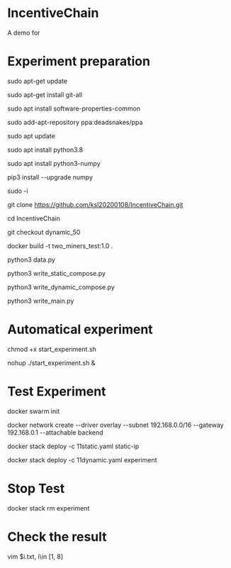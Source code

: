 # IncentiveChain
A demo for

# Experiment preparation
sudo apt-get update

sudo apt-get install git-all

sudo apt install software-properties-common

sudo add-apt-repository ppa:deadsnakes/ppa

sudo apt update

sudo apt install python3.8

sudo apt install python3-numpy

pip3 install --upgrade numpy

sudo -i

git clone https://github.com/ksl20200108/IncentiveChain.git

cd IncentiveChain

git checkout dynamic_50

docker build -t two_miners_test:1.0 .

python3 data.py

python3 write_static_compose.py

python3 write_dynamic_compose.py

python3 write_main.py

# Automatical experiment

chmod +x start_experiment.sh

nohup ./start_experiment.sh &

# Test Experiment

docker swarm init

docker network create --driver overlay --subnet 192.168.0.0/16 --gateway 192.168.0.1 --attachable backend

docker stack deploy -c 11static.yaml static-ip

docker stack deploy -c 11dynamic.yaml experiment

# Stop Test

docker stack rm experiment

# Check the result

vim $i.txt, i\in [1, 8]
